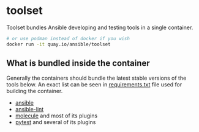# toolset

Toolset bundles Ansible developing and testing tools in a single container.

```bash
# or use podman instead of docker if you wish
docker run -it quay.io/ansible/toolset
```

## What is bundled inside the container

Generally the containers should bundle the latest stable versions of the tools below. An exact list can be seen in [requirements.txt](https://github.com/ansible-community/toolset/blob/main/requirements.txt) file used for building the container.

* [ansible](https://pypi.org/project/ansible/)
* [ansible-lint](https://pypi.org/project/ansible-lint/)
* [molecule](https://pypi.org/project/molecule/) and most of its plugins
* [pytest](https://pypi.org/project/pytest/) and several of its plugins
